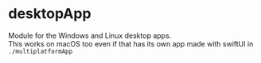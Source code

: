 # desktopApp
Module for the Windows and Linux desktop apps.  
This works on macOS too even if that has its own app made with swiftUI in `./multiplatformApp`